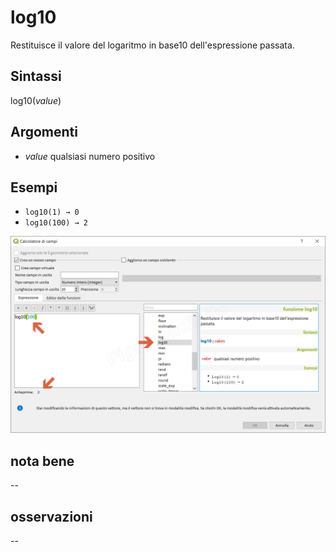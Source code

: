 # log10

Restituisce il valore del logaritmo in base10 dell'espressione passata.

## Sintassi

log10(_value_)

## Argomenti

* _value_ qualsiasi numero positivo

## Esempi

* `log10(1) → 0`
* `log10(100) → 2`

![](/img/matematica/log10/log101.png)

## nota bene

--

## osservazioni

--